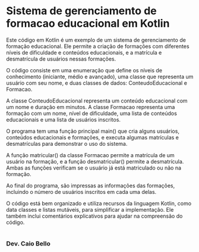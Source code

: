 # Sistema de gerenciamento de formacao educacional em Kotlin

Este código em Kotlin é um exemplo de um sistema de gerenciamento de formação educacional. Ele permite a criação de formações com diferentes níveis de dificuldade e conteúdos educacionais, e a matrícula e desmatrícula de usuários nessas formações.

O código consiste em uma enumeração que define os níveis de conhecimento (iniciante, médio e avançado), uma classe que representa um usuário com seu nome, e duas classes de dados: ConteudoEducacional e Formacao.

A classe ConteudoEducacional representa um conteúdo educacional com um nome e duração em minutos. A classe Formacao representa uma formação com um nome, nível de dificuldade, uma lista de conteúdos educacionais e uma lista de usuários inscritos.

O programa tem uma função principal main() que cria alguns usuários, conteúdos educacionais e formações, e executa algumas matrículas e desmatrículas para demonstrar o uso do sistema.

A função matricular() da classe Formacao permite a matrícula de um usuário na formação, e a função desmatricular() permite a desmatrícula. Ambas as funções verificam se o usuário já está matriculado ou não na formação.

Ao final do programa, são impressas as informações das formações, incluindo o número de usuários inscritos em cada uma delas.

O código está bem organizado e utiliza recursos da linguagem Kotlin, como data classes e listas mutáveis, para simplificar a implementação. Ele também inclui comentários explicativos para ajudar na compreensão do código.


#

### Dev. Caio Bello
